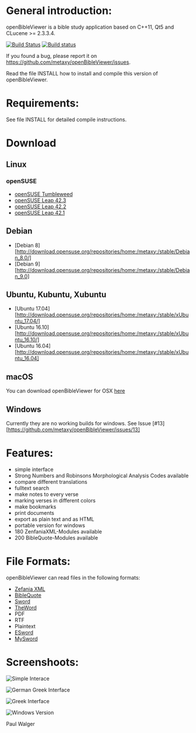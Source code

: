 
General introduction:
====================
openBibleViewer is a bible study application based on C++11, Qt5 and CLucene >= 2.3.3.4.


[![Build Status](https://travis-ci.org/metaxy/openBibleViewer.svg?branch=master)](https://travis-ci.org/metaxy/openBibleViewer)
[![Build status](https://ci.appveyor.com/api/projects/status/3h89o1atjc6ndoh3?svg=true)](https://ci.appveyor.com/project/metaxy/openbibleviewer)


If you found a bug, please report it on <https://github.com/metaxy/openBibleViewer/issues>.

Read the file INSTALL how to install and compile this version of openBibleViewer.

Requirements:
================
See file INSTALL for detailed compile instructions.

Download
================

## Linux
### openSUSE
 + [openSUSE Tumbleweed](https://software.opensuse.org/ymp/home:metaxy:stable/openSUSE_Factory/openBibleViewer.ymp?base=openSUSE%3AFactory&query=openBibleViewer)
 + [openSUSE Leap 42.3](https://software.opensuse.org/ymp/home:metaxy:stable/openSUSE_Leap_42.3/openBibleViewer.ymp?base=openSUSE%3ALeap%3A42.3&query=openBibleViewer)
 + [openSUSE Leap 42.2](https://software.opensuse.org/ymp/home:metaxy:stable/openSUSE_Leap_42.2/openBibleViewer.ymp?base=openSUSE%3ALeap%3A42.2&query=openBibleViewer)
 + [openSUSE Leap 42.1](https://download.opensuse.org/repositories/home:/metaxy:/stable/openSUSE_Leap_42.1/)

## Debian
 + [Debian 8][http://download.opensuse.org/repositories/home:/metaxy:/stable/Debian_8.0/]
 + [Debian 9][http://download.opensuse.org/repositories/home:/metaxy:/stable/Debian_9.0]

## Ubuntu, Kubuntu, Xubuntu
 + [Ubuntu 17.04][http://download.opensuse.org/repositories/home:/metaxy:/stable/xUbuntu_17.04/]
 + [Ubuntu 16.10][http://download.opensuse.org/repositories/home:/metaxy:/stable/xUbuntu_16.10/]
 + [Ubuntu 16.04][http://download.opensuse.org/repositories/home:/metaxy:/stable/xUbuntu_16.04]
 
## macOS
You can download openBibleViewer for OSX [here](https://bintray.com/metaxy/openBibleViewer/osx/view#files/bin)

## Windows
Currently they are no working builds for windows. See Issue [#13][https://github.com/metaxy/openBibleViewer/issues/13]

 
Features:
=================
+ simple interface
+ Strong Numbers and Robinsons Morphological Analysis Codes available
+ compare different translations
+ fulltext search
+ make notes to every verse
+ marking verses in different colors
+ make bookmarks
+ print documents
+ export as plain text and as HTML
+ portable version for windows
+ 180 ZenfaniaXML-Modules available
+ 200 BibleQuote-Modules available


File Formats:
================
openBibleViewer can read files in the following formats:
+ [Zefania XML](http://sourceforge.net/projects/zefania-sharp/files/)
+ [BibleQuote](http://jesuschrist.ru/software/)
+ [Sword](http://www.crosswire.org/sword/index.jsp)
+ [TheWord](http://www.theword.net/)
+ PDF
+ RTF
+ Plaintext
+ [ESword](http://www.e-sword.net/)
+ [MySword](http://www.mysword.info/)


Screenshoots:
===============
![Simple Interace](https://metaxy.github.io/openBibleViewer/images/german.png)

![German Greek Interface](https://metaxy.github.io/openBibleViewer/images/greek-german.png)

![Greek Interface](https://metaxy.github.io/openBibleViewer/images/greek.png)

![Windows Version](https://metaxy.github.io/openBibleViewer/images/windows.png)


Paul Walger
